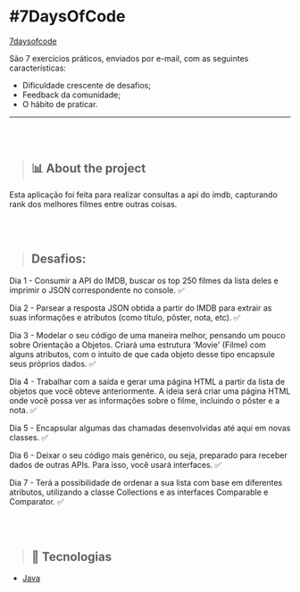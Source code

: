 # #7DaysOfCode

[7daysofcode](https://7daysofcode.io)

São 7 exercícios práticos, enviados por e-mail, com as seguintes características:

- Dificuldade crescente de desafios;
- Feedback da comunidade;
- O hábito de praticar.
<hr>

<br></br>

> ## :bar_chart: About the project

Esta aplicação foi feita para realizar consultas a api do imdb, capturando rank dos melhores filmes entre outras coisas.

<br></br>

> ## Desafios:
<p> Dia 1 - Consumir a API do IMDB, buscar os top 250 filmes da lista deles e imprimir o JSON correspondente no console. ✅ </p>
<p> Dia 2 - Parsear a resposta JSON obtida a partir do IMDB para extrair as suas informações e atributos (como título, pôster, nota, etc). ✅ </p>
<p> Dia 3 - Modelar o seu código de uma maneira melhor, pensando um pouco sobre Orientação a Objetos. Criará uma estrutura 'Movie' (Filme) com alguns atributos,
com o intuito de que cada objeto desse tipo encapsule seus próprios dados. ✅ </p>
<p> Dia 4 - Trabalhar com a saída e gerar uma página HTML a partir da lista de objetos que você obteve anteriormente.
A ideia será criar uma página HTML onde você possa ver as informações sobre o filme, incluindo o pôster e a nota. ✅ </p>
<p> Dia 5 - Encapsular algumas das chamadas desenvolvidas até aqui em novas classes. ✅ </p>
<p> Dia 6 - Deixar o seu código mais genérico, ou seja, preparado para receber dados de outras APIs. Para isso, você usará interfaces. ✅ </p>
<p> Dia 7 - Terá a possibilidade de ordenar a sua lista com base em diferentes atributos,
utilizando a classe Collections e as interfaces Comparable e Comparator. ✅ </p>

<br></br>

> ## :rocket: Tecnologias

- [Java](https://www.java.com/en/)
